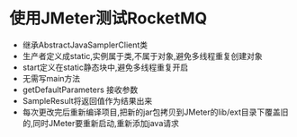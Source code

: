 # 使用JMeter测试RocketMQ
* 继承AbstractJavaSamplerClient类
* 生产者定义成static,实例属于类,不属于对象,避免多线程重复创建对象
* start定义在static静态块中,避免多线程重复开启
* 无需写main方法
* getDefaultParameters 接收参数
* SampleResult将返回值作为结果出来
* 每次更改完后重新编译项目,把新的jar包拷贝到JMeter的lib/ext目录下覆盖旧的,同时JMeter要重新启动,重新添加java请求